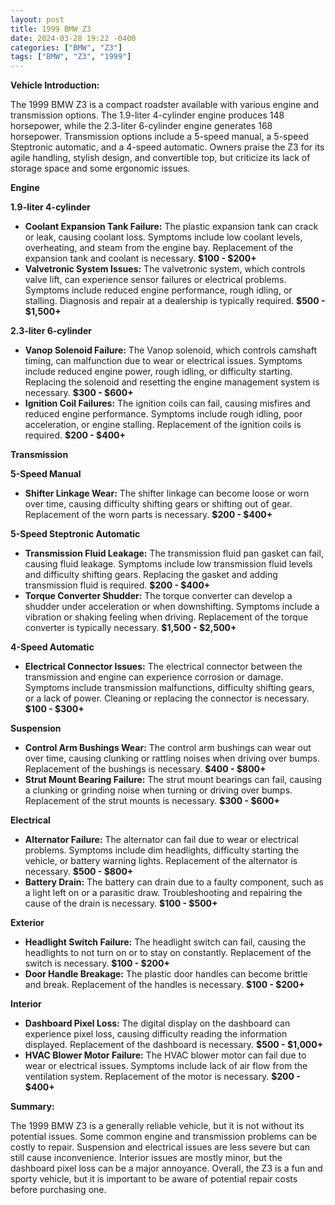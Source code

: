 ```yaml
---
layout: post
title: 1999 BMW Z3
date: 2024-03-28 19:22 -0400
categories: ["BMW", "Z3"]
tags: ["BMW", "Z3", "1999"]
---
```

**Vehicle Introduction:**

The 1999 BMW Z3 is a compact roadster available with various engine and transmission options. The 1.9-liter 4-cylinder engine produces 148 horsepower, while the 2.3-liter 6-cylinder engine generates 168 horsepower. Transmission options include a 5-speed manual, a 5-speed Steptronic automatic, and a 4-speed automatic. Owners praise the Z3 for its agile handling, stylish design, and convertible top, but criticize its lack of storage space and some ergonomic issues.

**Engine**

**1.9-liter 4-cylinder**
- **Coolant Expansion Tank Failure:** The plastic expansion tank can crack or leak, causing coolant loss. Symptoms include low coolant levels, overheating, and steam from the engine bay. Replacement of the expansion tank and coolant is necessary. **$100 - $200+**
- **Valvetronic System Issues:** The valvetronic system, which controls valve lift, can experience sensor failures or electrical problems. Symptoms include reduced engine performance, rough idling, or stalling. Diagnosis and repair at a dealership is typically required. **$500 - $1,500+**

**2.3-liter 6-cylinder**
- **Vanop Solenoid Failure:** The Vanop solenoid, which controls camshaft timing, can malfunction due to wear or electrical issues. Symptoms include reduced engine power, rough idling, or difficulty starting. Replacing the solenoid and resetting the engine management system is necessary. **$300 - $600+**
- **Ignition Coil Failures:** The ignition coils can fail, causing misfires and reduced engine performance. Symptoms include rough idling, poor acceleration, or engine stalling. Replacement of the ignition coils is required. **$200 - $400+**

**Transmission**

**5-Speed Manual**
- **Shifter Linkage Wear:** The shifter linkage can become loose or worn over time, causing difficulty shifting gears or shifting out of gear. Replacement of the worn parts is necessary. **$200 - $400+**

**5-Speed Steptronic Automatic**
- **Transmission Fluid Leakage:** The transmission fluid pan gasket can fail, causing fluid leakage. Symptoms include low transmission fluid levels and difficulty shifting gears. Replacing the gasket and adding transmission fluid is required. **$200 - $400+**
- **Torque Converter Shudder:** The torque converter can develop a shudder under acceleration or when downshifting. Symptoms include a vibration or shaking feeling when driving. Replacement of the torque converter is typically necessary. **$1,500 - $2,500+**

**4-Speed Automatic**
- **Electrical Connector Issues:** The electrical connector between the transmission and engine can experience corrosion or damage. Symptoms include transmission malfunctions, difficulty shifting gears, or a lack of power. Cleaning or replacing the connector is necessary. **$100 - $300+**

**Suspension**

- **Control Arm Bushings Wear:** The control arm bushings can wear out over time, causing clunking or rattling noises when driving over bumps. Replacement of the bushings is necessary. **$400 - $800+**
- **Strut Mount Bearing Failure:** The strut mount bearings can fail, causing a clunking or grinding noise when turning or driving over bumps. Replacement of the strut mounts is necessary. **$300 - $600+**

**Electrical**

- **Alternator Failure:** The alternator can fail due to wear or electrical problems. Symptoms include dim headlights, difficulty starting the vehicle, or battery warning lights. Replacement of the alternator is necessary. **$500 - $800+**
- **Battery Drain:** The battery can drain due to a faulty component, such as a light left on or a parasitic draw. Troubleshooting and repairing the cause of the drain is necessary. **$100 - $500+**

**Exterior**

- **Headlight Switch Failure:** The headlight switch can fail, causing the headlights to not turn on or to stay on constantly. Replacement of the switch is necessary. **$100 - $200+**
- **Door Handle Breakage:** The plastic door handles can become brittle and break. Replacement of the handles is necessary. **$100 - $200+**

**Interior**

- **Dashboard Pixel Loss:** The digital display on the dashboard can experience pixel loss, causing difficulty reading the information displayed. Replacement of the dashboard is necessary. **$500 - $1,000+**
- **HVAC Blower Motor Failure:** The HVAC blower motor can fail due to wear or electrical issues. Symptoms include lack of air flow from the ventilation system. Replacement of the motor is necessary. **$200 - $400+**

**Summary:**

The 1999 BMW Z3 is a generally reliable vehicle, but it is not without its potential issues. Some common engine and transmission problems can be costly to repair. Suspension and electrical issues are less severe but can still cause inconvenience. Interior issues are mostly minor, but the dashboard pixel loss can be a major annoyance. Overall, the Z3 is a fun and sporty vehicle, but it is important to be aware of potential repair costs before purchasing one.
